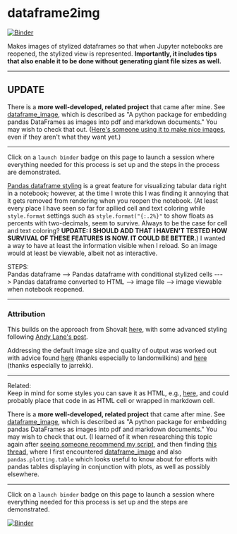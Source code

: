 
# dataframe2img

[![Binder](https://mybinder.org/badge_logo.svg)](https://mybinder.org/v2/gh/fomightez/dataframe2img/master?filepath=index.ipynb)

Makes images of stylized dataframes so that when Jupyter notebooks are reopened, the stylized view is represented. **Importantly, it includes tips that also enable it to be done without generating giant file sizes as well.**

------

## UPDATE

There is a **more well-developed, related project** that came after mine. See [dataframe_image](https://github.com/dexplo/dataframe_image), which is described as "A python package for embedding pandas DataFrames as images into pdf and markdown documents." You may wish to check that out. ([Here's someone using it to make nice images](https://stackoverflow.com/q/75474869/8508004), even if they aren't what they want yet.)

------

Click on a `launch binder` badge on this page to launch a session where everything needed for this process is set up and the steps in the process are demonstrated.  

[Pandas dataframe styling](https://pandas.pydata.org/pandas-docs/stable/user_guide/style.html) is a great feature for visualizing tabular data right in a notebook; however, at the time I wrote this I was finding it annoying that it gets removed from rendering when you reopen the notebook. (At least every place I have seen so far for apllied cell and text coloring while `style.format` settings such as `style.format("{:.2%}"` to show floats as percents with two-decimals, seem to survive. Always to be the case for cell and text coloring? **UPDATE: I SHOULD ADD THAT I HAVEN'T TESTED HOW SURVIVAL OF THESE FEATURES IS NOW. IT COULD BE BETTER.**) I wanted a way to have at least the information visible when I reload. So an image would at least be viewable, albeit not as interactive.

STEPS:  
Pandas dataframe --> Pandas dataframe with conditional stylized cells ---> Pandas dataframe converted to HTML --> image file --> image viewable when notebook reopened.

-----

### Attribution

This builds on the approach from Shovalt [here](https://stackoverflow.com/a/50097322/8508004), with some advanced styling following [Andy Lane's post](https://medium.com/@andy.lane/convert-pandas-dataframes-to-images-using-imgkit-5da7e5108d55).

Addressing the default image size and quality of output was worked out with advice found [here](https://github.com/csquared/IMGKit/issues/13#issuecomment-13041686) (thanks especially to landonwilkins) and [here](https://github.com/jarrekk/imgkit/issues/18#issuecomment-359372163) (thanks especially to jarrekk).

----

Related:  
Keep in mind for some styles you can save it as HTML, e.g., [here](https://stackoverflow.com/a/71219735/8508004), and could probably place that code in as HTML cell or wrapped in markdown cell.

There is a **more well-developed, related project** that came after mine. See [dataframe_image](https://github.com/dexplo/dataframe_image), which is described as "A python package for embedding pandas DataFrames as images into pdf and markdown documents." You may wish to check that out. (I learned of it when researching this topic again after [seeing someone recommend my script](https://stackoverflow.com/a/60148429/8508004), and then finding [this thread](https://stackoverflow.com/a/63387275/8508004), where I first encountered [dataframe_image](https://github.com/dexplo/dataframe_image) and also `pandas.plotting.table` which looks useful to know about for efforts with pandas tables displaying in conjunction with plots, as well as possibly elsewhere.

-----

Click on a `launch binder` badge on this page to launch a session where everything needed for this process is set up and the steps are demonstrated.  

[![Binder](https://mybinder.org/badge_logo.svg)](https://mybinder.org/v2/gh/fomightez/dataframe2img/master?filepath=index.ipynb)
